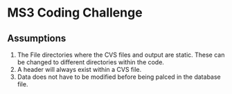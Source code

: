 # MS3 Coding Challenge




## Assumptions

1. The File directories where the CVS files and output are static. These can be changed to different directories within the code.
2. A header will always exist within a CVS file.
3. Data does not have to be modified before being palced in the database file.
